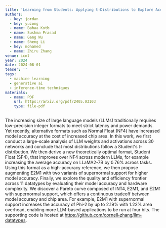 ```yaml
---
title: 'Learning from Students: Applying t-Distributions to Explore Accurate and Efficient Formats for LLMs'
authors:
  - key: jordan
  - key: yuzong
  - name: Bahaa Kotb
  - name: Sushma Prasad
  - name: Gang Wu
  - name: Sheng Li
  - key: mohamed
  - name: Zhiru Zhang
venue: icml
year: 2024
date: 2024-08-01
teaser: ''
tags:
  - machine learning
  - generative ai
  - inference-time techniques
materials:
  - name: PDF
    url: https://arxiv.org/pdf/2405.03103
    type: file-pdf
---
```

The increasing size of large language models (LLMs) traditionally requires low-precision integer formats to meet strict latency and power demands. Yet recently, alternative formats such as Normal Float (NF4) have increased model accuracy at the cost of increased chip area. In this work, we first conduct a large-scale analysis of LLM weights and activations across 30 networks and conclude that most distributions follow a Student's t-distribution. We then derive a new theoretically optimal format, Student Float (SF4), that improves over NF4 across modern LLMs, for example increasing the average accuracy on LLaMA2-7B by 0.76% across tasks. Using this format as a high-accuracy reference, we then propose augmenting E2M1 with two variants of supernormal support for higher model accuracy. Finally, we explore the quality and efficiency frontier across 11 datatypes by evaluating their model accuracy and hardware complexity. We discover a Pareto curve composed of INT4, E2M1, and E2M1 with supernormal support, which offers a continuous tradeoff between model accuracy and chip area. For example, E2M1 with supernormal support increases the accuracy of Phi-2 by up to 2.19% with 1.22% area overhead, enabling more LLM-based applications to be run at four bits. The supporting code is hosted at https://github.com/cornell-zhang/llm-datatypes.
